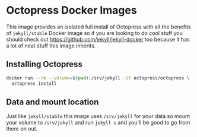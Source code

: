 # Octopress Docker Images

This image provides an isolated full install of Octopress with all the benefits
of `jekyll/stable` Docker image so if you are looking to do cool stuff you
should check out https://github.com/jekyll/jekyll-docker too because it has a
lot of neat stuff this image inherits.

## Installing Octopress

```sh
docker run --rm --volume=$(pwd):/srv/jekyll -it octopress/octopress \
  octopress install
```

## Data and mount location

Just like `jekyll/stable` this image uses `/srv/jekyll` for your data so mount
your volume to `/srv/jekyll` and run `jekyll s` and you'll be good to go from
there on out.
